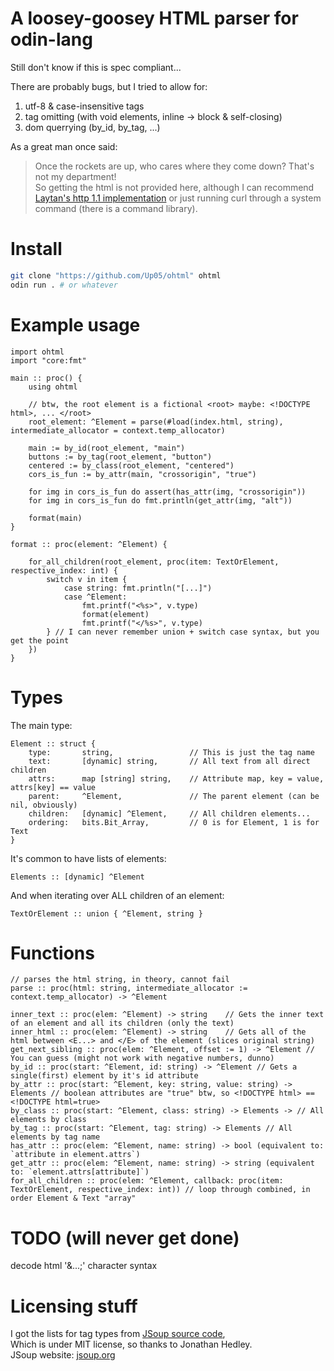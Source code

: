 # A loosey-goosey HTML parser for odin-lang

Still don't know if this is spec compliant...

There are probably bugs, but I tried to allow for:
1. utf-8 & case-insensitive tags
2. tag omitting  (with void elements, inline -> block & self-closing)
4. dom querrying (by\_id, by\_tag, ...)

As a great man once said:  
> Once the rockets are up, who cares where they come down? That's not my department!  
So getting the html is not provided here, although I can recommend [Laytan's http 1.1 implementation](https://github.com/laytan/odin-http) or just running curl through a system command (there is a command library).

# Install
```sh
git clone "https://github.com/Up05/ohtml" ohtml
odin run . # or whatever
```

# Example usage

```odin
import ohtml
import "core:fmt"

main :: proc() {
    using ohtml        

    // btw, the root element is a fictional <root> maybe: <!DOCTYPE html>, ... </root>
    root_element: ^Element = parse(#load(index.html, string), intermediate_allocator = context.temp_allocator) 
    
    main := by_id(root_element, "main")
    buttons := by_tag(root_element, "button")
    centered := by_class(root_element, "centered")
    cors_is_fun := by_attr(main, "crossorigin", "true")

    for img in cors_is_fun do assert(has_attr(img, "crossorigin"))
    for img in cors_is_fun do fmt.println(get_attr(img, "alt"))
    
    format(main)
}

format :: proc(element: ^Element) {

    for_all_children(root_element, proc(item: TextOrElement, respective_index: int) { 
        switch v in item {
            case string: fmt.println("[...]")
            case ^Element: 
                fmt.printf("<%s>", v.type)
                format(element)
                fmt.printf("</%s>", v.type)
        } // I can never remember union + switch case syntax, but you get the point
    })
}

```

# Types

The main type:
```odin
Element :: struct {
    type:       string,                 // This is just the tag name
    text:       [dynamic] string,       // All text from all direct children
    attrs:      map [string] string,    // Attribute map, key = value, attrs[key] == value
    parent:     ^Element,               // The parent element (can be nil, obviously)
    children:   [dynamic] ^Element,     // All children elements...
    ordering:   bits.Bit_Array,         // 0 is for Element, 1 is for Text
}
```

It's common to have lists of elements:
```odin
Elements :: [dynamic] ^Element
```

And when iterating over ALL children of an element:
```odin
TextOrElement :: union { ^Element, string }
```

# Functions

```odin
// parses the html string, in theory, cannot fail
parse :: proc(html: string, intermediate_allocator := context.temp_allocator) -> ^Element

inner_text :: proc(elem: ^Element) -> string    // Gets the inner text of an element and all its children (only the text)
inner_html :: proc(elem: ^Element) -> string    // Gets all of the html between <E...> and </E> of the element (slices original string)
get_next_sibling :: proc(elem: ^Element, offset := 1) -> ^Element // You can guess (might not work with negative numbers, dunno)   
by_id :: proc(start: ^Element, id: string) -> ^Element // Gets a single(first) element by it's id attribute
by_attr :: proc(start: ^Element, key: string, value: string) -> Elements // boolean attributes are "true" btw, so <!DOCTYPE html> == <!DOCTYPE html=true>
by_class :: proc(start: ^Element, class: string) -> Elements -> // All elements by class
by_tag :: proc(start: ^Element, tag: string) -> Elements // All elements by tag name
has_attr :: proc(elem: ^Element, name: string) -> bool (equivalent to: `attribute in element.attrs`)
get_attr :: proc(elem: ^Element, name: string) -> string (equivalent to: `element.attrs[attribute]`)
for_all_children :: proc(elem: ^Element, callback: proc(item: TextOrElement, respective_index: int)) // loop through combined, in order Element & Text "array"
```

# TODO (will never get done)

decode html '&...;' character syntax


# Licensing stuff

I got the lists for tag types from [JSoup source code](https://github.com/jhy/jsoup/blob/master/src/main/java/org/jsoup/parser/Tag.java),  
Which is under MIT license, so thanks to Jonathan Hedley.  
JSoup website: [jsoup.org](https://jsoup.org)

